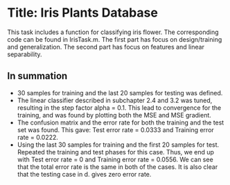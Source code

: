 # Title: Iris Plants Database

This task includes a function for classifying iris flower. The corresponding code can be found in IrisTask.m. The first part has focus on design/training and generalization. The second part has focus on features and linear separability.

## In summation
- 30 samples for training and the last 20 samples for testing was defined. 
- The linear classifier described in subchapter 2.4 and 3.2 was tuned, resulting in the step factor alpha = 0.1. This lead to convergence for the training, and was found by plotting both the MSE and MSE gradient. 
- The confusion matrix and the error rate for both the training and the test set was found. This gave: Test error rate = 0.0333 and Training error rate = 0.0222.
- Using the last 30 samples for training and the first 20 samples for test. Repeated the training and test phases for this case. Thus, we end up with Test error rate = 0 and Training error rate = 0.0556. We can see that the total error rate is the same in both of the cases. It is also clear that the testing case in d. gives zero error rate. 